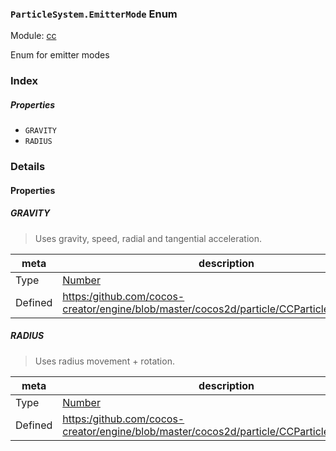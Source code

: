 ### `ParticleSystem.EmitterMode` Enum



Module: [cc](../modules/cc.md)




Enum for emitter modes

### Index

##### Properties

  - `GRAVITY`
  - `RADIUS`

### Details

#### Properties


##### GRAVITY

> Uses gravity, speed, radial and tangential acceleration.

| meta | description |
|------|-------------|
| Type | <a href="https://developer.mozilla.org/en/JavaScript/Reference/Global_Objects/Number" class="crosslink external" target="_blank">Number</a> |
| Defined | [https:/github.com/cocos-creator/engine/blob/master/cocos2d/particle/CCParticleSystem.js:41](https:/github.com/cocos-creator/engine/blob/master/cocos2d/particle/CCParticleSystem.js#L41) |



##### RADIUS

> Uses radius movement + rotation.

| meta | description |
|------|-------------|
| Type | <a href="https://developer.mozilla.org/en/JavaScript/Reference/Global_Objects/Number" class="crosslink external" target="_blank">Number</a> |
| Defined | [https:/github.com/cocos-creator/engine/blob/master/cocos2d/particle/CCParticleSystem.js:47](https:/github.com/cocos-creator/engine/blob/master/cocos2d/particle/CCParticleSystem.js#L47) |


